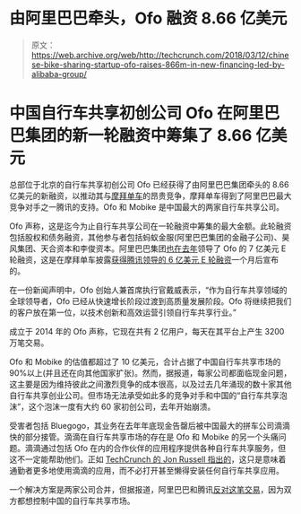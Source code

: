 # 由阿里巴巴牵头，Ofo 融资 8.66 亿美元

> 原文：<https://web.archive.org/web/http://techcrunch.com/2018/03/12/chinese-bike-sharing-startup-ofo-raises-866m-in-new-financing-led-by-alibaba-group/>

# 中国自行车共享初创公司 Ofo 在阿里巴巴集团的新一轮融资中筹集了 8.66 亿美元

总部位于北京的自行车共享初创公司 Ofo 已经获得了由阿里巴巴集团牵头的 8.66 亿美元的新融资，以推动其与[摩拜单车](https://web.archive.org/web/20230403105603/https://mobike.com/cn/)的昂贵竞争，摩拜单车得到了阿里巴巴最大竞争对手之一腾讯的支持。Ofo 和 Mobike 是中国最大的两家自行车共享公司。

Ofo 声称，这是迄今为止自行车共享公司在一轮融资中筹集的最大金额。此轮融资包括股权和债务融资，其他参与者包括蚂蚁金服(阿里巴巴集团的金融子公司)、昊风集团、天合资本和李俊资本。阿里巴巴集团[也在去年](https://web.archive.org/web/20230403105603/https://techcrunch.com/2017/07/05/ofo-raises-700m-led-by-alibaba/)领导了 Ofo 的 7 亿美元 E 轮融资，这是在摩拜单车披露[获得腾讯领导的 6 亿美元 E 轮融资](https://web.archive.org/web/20230403105603/https://techcrunch.com/2017/06/15/mobike-raises-600-million/)一个月后宣布的。

在一份新闻声明中，Ofo 创始人兼首席执行官戴威表示，“作为自行车共享领域的全球领导者，Ofo 已经从快速增长阶段过渡到高质量发展阶段。Ofo 将继续把我们的客户放在第一位，以技术创新和高效运营引领自行车共享行业。”

成立于 2014 年的 Ofo 声称，它现在共有 2 亿用户，每天在其平台上产生 3200 万笔交易。

Ofo 和 Mobike 的估值都超过了 10 亿美元，合计占据了中国自行车共享市场的 90%以上(并且还在向其他国家扩张)。然而，据报道，每家公司都面临现金问题，这主要是因为维持彼此之间激烈竞争的成本很高，以及过去几年涌现的数十家其他自行车共享创业公司。但市场无法承受如此多的竞争对手和中国的“自行车共享泡沫”，这个泡沫一度有大约 60 家初创公司，去年开始崩溃。

受害者包括 Bluegogo，其业务在去年年底现金告罄后被中国最大的拼车公司滴滴快的部分接管。滴滴在自行车共享市场的存在是 Ofo 和 Mobike 的另一个头痛问题。滴滴通过包括 Ofo 在内的合作伙伴的应用程序提供各种自行车共享服务，但这不一定能帮助他们。正如 [TechCrunch 的 Jon Russell 指出的](https://web.archive.org/web/20230403105603/https://techcrunch.com/2018/01/17/didi-platform-bike-sharing-threat)，这只是意味着通勤者更多地使用滴滴的应用，而不必打开甚至懒得安装任何自行车共享应用。

一个解决方案是两家公司合并，但据报道，阿里巴巴和腾讯[反对这笔交易](https://web.archive.org/web/20230403105603/https://www.chinamoneynetwork.com/2017/12/18/mobike-ofo-merger-unlikely-alibaba-tencent-battle-bike-sharing-dominance)，因为双方都想控制中国的自行车共享市场。